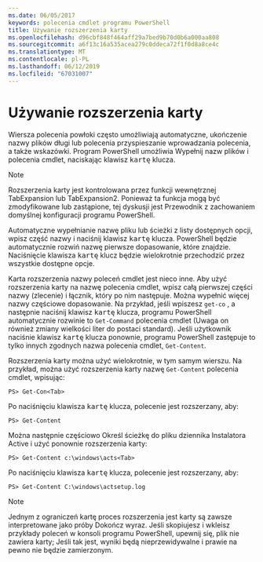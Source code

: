 ```yaml
---
ms.date: 06/05/2017
keywords: polecenia cmdlet programu PowerShell
title: Używanie rozszerzenia karty
ms.openlocfilehash: d96cbf848f464aff29a7bed9b70d0b6a000aa808
ms.sourcegitcommit: a6f13c16a535acea279c0ddeca72f1f0d8a8ce4c
ms.translationtype: MT
ms.contentlocale: pl-PL
ms.lasthandoff: 06/12/2019
ms.locfileid: "67031007"
---
```

# <a name="using-tab-expansion"></a>Używanie rozszerzenia karty

Wiersza polecenia powłoki często umożliwiają automatyczne, ukończenie nazwy plików długi lub polecenia przyspieszanie wprowadzania polecenia, a także wskazówki. Program PowerShell umożliwia Wypełnij nazw plików i polecenia cmdlet, naciskając klawisz <kbd>kartę</kbd> klucza.

> [!NOTE]
> Rozszerzenia karty jest kontrolowana przez funkcji wewnętrznej TabExpansion lub TabExpansion2. Ponieważ ta funkcja mogą być zmodyfikowane lub zastąpione, tej dyskusji jest Przewodnik z zachowaniem domyślnej konfiguracji programu PowerShell.

Automatyczne wypełnianie nazwę pliku lub ścieżki z listy dostępnych opcji, wpisz część nazwy i naciśnij klawisz <kbd>kartę</kbd> klucza. PowerShell będzie automatycznie rozwiń nazwę pierwsze dopasowanie, które znajdzie. Naciśnięcie klawisza <kbd>kartę</kbd> klucz będzie wielokrotnie przechodzić przez wszystkie dostępne opcje.

Karta rozszerzenia nazwy poleceń cmdlet jest nieco inne. Aby użyć rozszerzenia karty na nazwę polecenia cmdlet, wpisz całą pierwszej części nazwy (zlecenie) i łącznik, który po nim następuje. Można wypełnić więcej nazwy częściowe dopasowanie. Na przykład, jeśli wpiszesz `get-co` , a następnie naciśnij klawisz <kbd>kartę</kbd> klucza, programu PowerShell automatycznie rozwinie to `Get-Command` polecenia cmdlet (Uwaga on również zmiany wielkości liter do postaci standard). Jeśli użytkownik naciśnie klawisz <kbd>kartę</kbd> klucza ponownie, programu PowerShell zastępuje to tylko innych zgodnych nazwa polecenia cmdlet, `Get-Content`.

Rozszerzenia karty można użyć wielokrotnie, w tym samym wierszu. Na przykład, można użyć rozszerzenia karty nazwę `Get-Content` polecenia cmdlet, wpisując:

```
PS> Get-Con<Tab>
```

Po naciśnięciu klawisza <kbd>kartę</kbd> klucza, polecenie jest rozszerzany, aby:

```
PS> Get-Content
```

Można następnie częściowo Określ ścieżkę do pliku dziennika Instalatora Active i użyć ponownie rozszerzenia karty:

```
PS> Get-Content c:\windows\acts<Tab>
```

Po naciśnięciu klawisza <kbd>kartę</kbd> klucza, polecenie jest rozszerzany, aby:

```
PS> Get-Content C:\windows\actsetup.log
```

> [!NOTE]
> Jednym z ograniczeń kartę proces rozszerzenia jest karty są zawsze interpretowane jako próby Dokończ wyraz. Jeśli skopiujesz i wkleisz przykłady poleceń w konsoli programu PowerShell, upewnij się, plik nie zawiera karty; Jeśli tak jest, wyniki będą nieprzewidywalne i prawie na pewno nie będzie zamierzonym.
